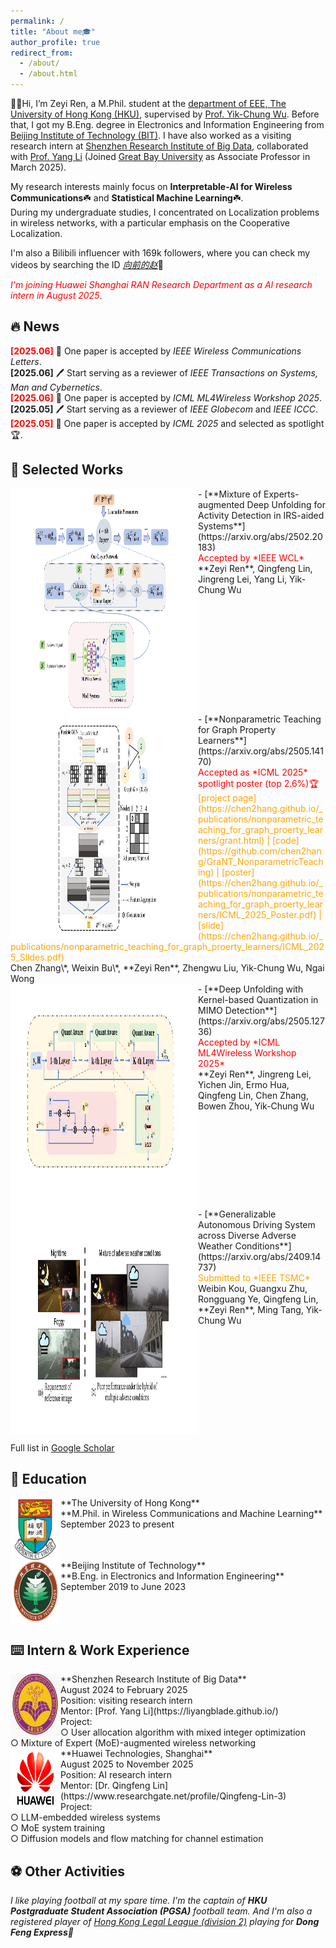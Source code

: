 ```yaml
---
permalink: /
title: "About me🎓"
author_profile: true
redirect_from: 
  - /about/
  - /about.html
---
```


👋😀Hi, I’m Zeyi Ren, a M.Phil. student at the [department of EEE, The University of Hong Kong (HKU)](https://www.eee.hku.hk/), supervised by [Prof. Yik-Chung Wu](https://www.eee.hku.hk/~ycwu/). Before that, I got my B.Eng. degree in Electronics and Information Engineering from [Beijing Institute of Technology (BIT)](https://sie.bit.edu.cn/). I have also worked as a visiting research intern at [Shenzhen Research Institute of Big Data](https://www.sribd.cn/), collaborated with [Prof. Yang Li](https://liyangblade.github.io/) (Joined [Great Bay University](https://www.gbu.edu.cn/) as Associate Professor in March 2025).

My research interests mainly focus on **Interpretable-AI for Wireless Communications**☘️ and **Statistical Machine Learning**☘️.<br>
During my undergraduate studies, I concentrated on Localization problems in wireless networks, with a particular emphasis on the Cooperative Localization.<br>

I'm also a Bilibili influencer with 169k followers, where you can check my videos by searching the ID [*向前的赵*](https://space.bilibili.com/471218890?spm_id_from=333.1007.0.0)🎥<br>

<span style="color: red;">*I'm joining Huawei Shanghai RAN Research Department as a AI research intern in August 2025*. </span>

🔥 News
------
<span style="color: red;"> **[2025.06]** </span> 🎉 One paper is accepted by *IEEE Wireless Communications Letters*.<br>
**[2025.06]** 🖊️ Start serving as a reviewer of *IEEE Transactions on Systems, Man and Cybernetics*.<br>
<span style="color: red;"> **[2025.06]** </span> 🎉 One paper is accepted by *ICML ML4Wireless Workshop 2025*.<br>
**[2025.05]** 🖊️ Start serving as a reviewer of *IEEE Globecom* and *IEEE ICCC*.<br>
<span style="color: red;"> **[2025.05]** </span> 🎉 One paper is accepted by *ICML 2025* and selected as spotlight🏆.<br>

📃 Selected Works
------
<img src="images/moe.png" align="left" width="300" height="360"/>
- [**Mixture of Experts-augmented Deep Unfolding for Activity Detection in IRS-aided Systems**](https://arxiv.org/abs/2502.20183)<br>
<span style="color: red;">Accepted by *IEEE WCL* </span><br>
**Zeyi Ren**, Qingfeng Lin, Jingreng Lei, Yang Li, Yik-Chung Wu
<br clear="left"/>


<img src="images/GCN.png" align="left" width="300" height="360"/>
- [**Nonparametric Teaching for Graph Property Learners**](https://arxiv.org/abs/2505.14170)<br>
<span style="color: red;">Accepted as *ICML 2025* spotlight poster (top 2.6%)🏆 </span><br>
<span style="color: orange;">[project page](https://chen2hang.github.io/_publications/nonparametric_teaching_for_graph_proerty_learners/grant.html) | [code](https://github.com/chen2hang/GraNT_NonparametricTeaching) | [poster](https://chen2hang.github.io/_publications/nonparametric_teaching_for_graph_proerty_learners/ICML_2025_Poster.pdf) | [slide](https://chen2hang.github.io/_publications/nonparametric_teaching_for_graph_proerty_learners/ICML_2025_Slides.pdf)</span><br>
Chen Zhang\*, Weixin Bu\*, **Zeyi Ren**, Zhengwu Liu, Yik-Chung Wu, Ngai Wong
<br clear="left"/>


<img src="images/KAQ.png" align="left" width="300" height="360"/>
- [**Deep Unfolding with Kernel-based Quantization in MIMO Detection**](https://arxiv.org/abs/2505.12736)<br>
<span style="color: red;">Accepted by *ICML ML4Wireless Workshop 2025* </span><br>
**Zeyi Ren**, Jingreng Lei, Yichen Jin, Ermo Hua, Qingfeng Lin, Chen Zhang, Bowen Zhou, Yik-Chung Wu
<br clear="left"/>


<img src="images/TSMC.png" align="left" width="300" height="360"/>
- [**Generalizable Autonomous Driving System across Diverse Adverse Weather Conditions**](https://arxiv.org/abs/2409.14737)<br>
<span style="color: orange;">Submitted to *IEEE TSMC* </span><br>
Weibin Kou, Guangxu Zhu, Rongguang Ye, Qingfeng Lin, **Zeyi Ren**, Ming Tang, Yik-Chung Wu<br>
<br clear="left"/>

Full list in [Google Scholar](https://scholar.google.com/citations?user=bdkdiw4AAAAJ&hl=en)

📖 Education
------
<img src="images/HKU.png" align="left" width="80" height="100"/>
    **The University of Hong Kong**<br>
    **M.Phil. in Wireless Communications and Machine Learning**<br>
    September 2023 to present
<br clear="left"/>

<img src="images/BIT.png" align="left" width="80" height="100"/>
    **Beijing Institute of Technology**<br>
    **B.Eng. in Electronics and Information Engineering**<br>
    September 2019 to June 2023
<br clear="left"/>

⌨️ Intern & Work Experience
------
<img src="images/SRIBD.png" align="left" width="80" height="100"/>
    **Shenzhen Research Institute of Big Data**<br>
    August 2024 to February 2025<br>
    Position: visiting research intern<br>
    Mentor: [Prof. Yang Li](https://liyangblade.github.io/)<br>
    Project:<br>
    ○ User allocation algorithm with mixed integer optimization<br>
    ○ Mixture of Expert (MoE)-augmented wireless networking<br>
    

<img src="images/huawei.png" align="left" width="80" height="100"/>
    **Huawei Technologies, Shanghai**<br>
    August 2025 to November 2025<br>
    Position: AI research intern<br>
    Mentor: [Dr. Qingfeng Lin](https://www.researchgate.net/profile/Qingfeng-Lin-3)<br>
    Project:<br>
    ○ LLM-embedded wireless systems<br>
    ○ MoE system training<br>
    ○ Diffusion models and flow matching for channel estimation<br>


⚽ Other Activities
------
*I like playing football at my spare time. I'm the captain of **HKU Postgraduate Student Association (PGSA)** football team. And I'm also a registered player of [Hong Kong Legal League (division 2)](https://legalleague.leaguerepublic.com/index.html) playing for **Dong Feng Express**🚀*
